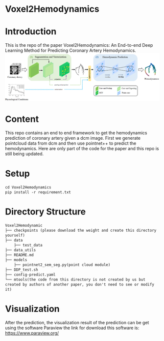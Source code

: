 # Voxel2Hemodynamics
# Introduction
This is the repo of the paper Voxel2Hemodynamics: An End-to-end Deep Learning Method for Predicting Coronary Artery Hemodynamics.
![End to End Hemodynamic Prediction Framework](./fig1new.png)
# Content 
This repo contains an end to end framework to get the hemodynamics prediction of coronary artery given a dcm image. First we
generate pointcloud data from dcm and then use pointnet++ to predict the hemodynamics. Here are only part of the code for the 
paper and this repo is still being updated.
# Setup
```
cd Voxel2Hemodynamics
pip install -r requirement.txt
```
# Directory Structure
```
Voxel2Hemodynamic
├── checkpoints (please download the weight and create this directory yourself)
├── data
    ├── test_data
├── data_utils
├── README.md
├── models
    ├── pointnet2_sem_seg.py(point cloud module)
├── DDP_test.sh
├── config-predict.yaml
└── mtools(the code from this directory is not created by us but created by authors of another paper, you don't need to see or modify it)
```
# Visualization 
After the prediction, the visualization result of the prediction can be get using the software Paraview
the link for download this software is: https://www.paraview.org/
